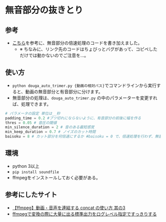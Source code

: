 # 無音部分の抜きとり

## 参考
* [こちら](https://nantekottai.com/2020/06/14/video-cut-silence/)を参考に、無音部分の倍速処理のコードを書き加えました。
  * ※ ちなみに、リンク先のコードはちょびっとバグがあって、コピペしただけでは動かないのでご注意を...。

## 使い方
* `python douga_auto_trimer.py {動画の相対パス}`でコマンドラインから実行すると、動画の無音部分と有音部分に分けます。
* 無音部分の処理は、`douga_auto_trimer.py` の中のパラメーターを変更すれば、処理できます。

``````Python
# パラメータの設定 単位は__秒
padding_time = 0.2 #ブツ切れにならないように、有音部分の前後に幅を作る
thres = 0.05 # 音圧の閾値
min_silence_duration = 2 # 音のある最短感覚
min_keep_duration = 0.7 # ノイズのカット時間
baisoku = 8 # カット部分を何倍速にするか #baisoku = 0 で、倍速処理を行わず、無音部分はカットにする。

```````




## 環境
* python 3以上
* `pip install soundfile`
* ffmpegをインストールしておく必要がある。

## 参考にしたサイト
* [【ffmpeg】動画・音声を連結する concat の使い方 其の3](https://looooooooop.blog.fc2.com/blog-entry-1235.html)
* [ffmpegで変換の際に大量に出る標準出力をログレベル指定ですっきりする](https://yatta47.hateblo.jp/entry/2015/03/03/231204)